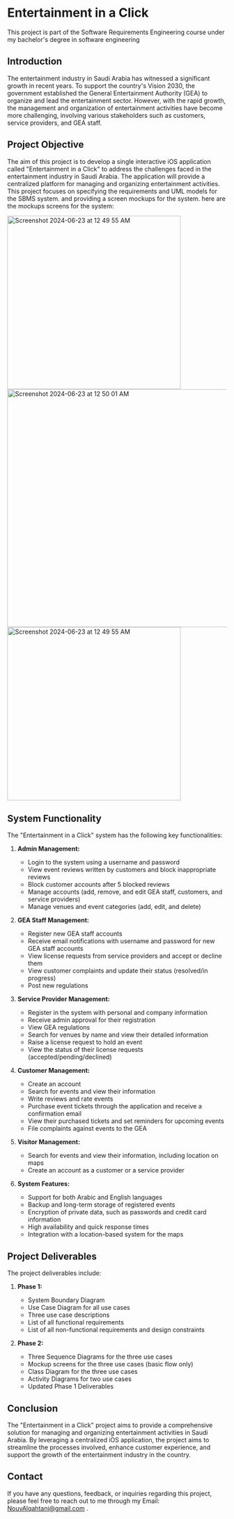 # Entertainment in a Click
This project is part of the Software Requirements Engineering course under my bachelor's degree in software engineering

## Introduction
The entertainment industry in Saudi Arabia has witnessed a significant growth in recent years. To support the country's Vision 2030, the government established the General Entertainment Authority (GEA) to organize and lead the entertainment sector. However, with the rapid growth, the management and organization of entertainment activities have become more challenging, involving various stakeholders such as customers, service providers, and GEA staff.

## Project Objective
The aim of this project is to develop a single interactive iOS application called "Entertainment in a Click" to address the challenges faced in the entertainment industry in Saudi Arabia. The application will provide a centralized platform for managing and organizing entertainment activities. This project focuses on specifying the requirements and UML models for the SBMS system. and providing a screen mockups for the system.
here are the mockups screens for the system: 


<img width="398" alt="Screenshot 2024-06-23 at 12 49 55 AM" src="https://github.com/NouvBaLQahtani/Software-Requirements-Engineering-Project-SWE312/assets/106460665/2d4148ba-3532-446e-bd35-64c96ad8c720">

<img width="546" alt="Screenshot 2024-06-23 at 12 50 01 AM" src="https://github.com/NouvBaLQahtani/Software-Requirements-Engineering-Project-SWE312/assets/106460665/d862f81b-f7d7-4cd0-a781-a9458b7bcd43"> 

<img width="398" alt="Screenshot 2024-06-23 at 12 49 55 AM" src="https://github.com/NouvBaLQahtani/Software-Requirements-Engineering-Project-SWE312/assets/106460665/06a8f42e-5682-4db3-855b-4be1a2f46e5e"> 


## System Functionality
The "Entertainment in a Click" system has the following key functionalities:

1. **Admin Management:**
   - Login to the system using a username and password
   - View event reviews written by customers and block inappropriate reviews
   - Block customer accounts after 5 blocked reviews
   - Manage accounts (add, remove, and edit GEA staff, customers, and service providers)
   - Manage venues and event categories (add, edit, and delete)

2. **GEA Staff Management:**
   - Register new GEA staff accounts
   - Receive email notifications with username and password for new GEA staff accounts
   - View license requests from service providers and accept or decline them
   - View customer complaints and update their status (resolved/in progress)
   - Post new regulations

3. **Service Provider Management:**
   - Register in the system with personal and company information
   - Receive admin approval for their registration
   - View GEA regulations
   - Search for venues by name and view their detailed information
   - Raise a license request to hold an event
   - View the status of their license requests (accepted/pending/declined)

4. **Customer Management:**
   - Create an account
   - Search for events and view their information
   - Write reviews and rate events
   - Purchase event tickets through the application and receive a confirmation email
   - View their purchased tickets and set reminders for upcoming events
   - File complaints against events to the GEA

5. **Visitor Management:**
   - Search for events and view their information, including location on maps
   - Create an account as a customer or a service provider

6. **System Features:**
   - Support for both Arabic and English languages
   - Backup and long-term storage of registered events
   - Encryption of private data, such as passwords and credit card information
   - High availability and quick response times
   - Integration with a location-based system for the maps

## Project Deliverables
The project deliverables include:

1. **Phase 1:**
   - System Boundary Diagram
   - Use Case Diagram for all use cases
   - Three use case descriptions
   - List of all functional requirements
   - List of all non-functional requirements and design constraints

2. **Phase 2:**
   - Three Sequence Diagrams for the three use cases
   - Mockup screens for the three use cases (basic flow only)
   - Class Diagram for the three use cases
   - Activity Diagrams for two use cases
   - Updated Phase 1 Deliverables

## Conclusion
The "Entertainment in a Click" project aims to provide a comprehensive solution for managing and organizing entertainment activities in Saudi Arabia. By leveraging a centralized iOS application, the project aims to streamline the processes involved, enhance customer experience, and support the growth of the entertainment industry in the country.

## Contact

If you have any questions, feedback, or inquiries regarding this project, please feel free to reach out to me through my Email: NouvAlqahtani@gmail.com .
